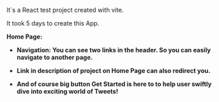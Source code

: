 It`s a React test project created with vite.

It took 5 days to create this App.

<b>Home Page:<b/>

- Navigation: You can see two links in the header. So you can easily navigate to another page.

- Link in description of project on Home Page can also redirect you.

- And of course big button Get Started is here to to help user swiftly dive into exciting world of Tweets!
